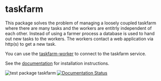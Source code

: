 taskfarm
========
This package solves the problem of managing a loosely coupled taskfarm where
there are many tasks and the workers are entitrly independent of each other.
Instead of using a farmer process a database is used to hand out new tasks to
the workers. The workers contact a web application via http(s) to get a new
task.

You can use the [taskfarm-worker](https://github.com/mhagdorn/taskfarm-worker)
to connect to the taskfarm service.

See the [documentation](https://taskfarm.readthedocs.io/en/latest/) for installation instructions.

![test package taskfarm](https://github.com/mhagdorn/taskfarm/workflows/test%20package%20taskfarm/badge.svg) [![Documentation Status](https://readthedocs.org/projects/taskfarm/badge/?version=latest)](https://taskfarm.readthedocs.io/en/latest/?badge=latest)

